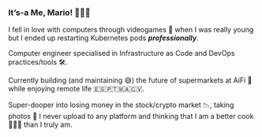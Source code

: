 ### It’s-a Me, Mario! 🏃🏻‍♂️ 

I fell in love with computers through videogames 👾 when I was really young but I ended up restarting Kubernetes pods ***professionally***.

Computer engineer specialised in Infrastructure as Code and DevOps practices/tools 🛠. 

Currently building (and maintaining 😅) the future of supermarkets at AiFi 🛒 while enjoying remote life 🇪🇸🇵🇹🇲🇦🇨🇻.

Super-dooper into losing money in the stock/crypto market 📉, taking photos 📸 I never upload to any platform and thinking that I am a better cook 🧑🏻‍🍳 than I truly am. 
